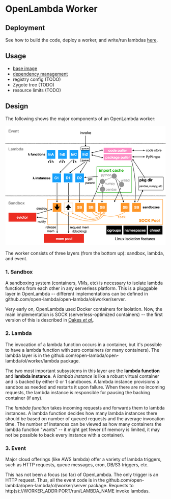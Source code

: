 # OpenLambda Worker

## Deployment

See how to build the code, deploy a worker, and write/run lambdas [here](getting-started.md).

## Usage

* [base image](base-image.md)
* [dependency management](pypi-packages.md)
* registry config (TODO)
* Zygote tree (TODO)
* resource limits (TODO)

## Design

The following shows the major components of an OpenLambda worker:

<img src="imgs/arch.png" width=800>

The worker consists of three layers (from the bottom up): sandbox,
lambda, and event.

### 1. Sandbox

A sandboxing system (containers, VMs, etc) is necessary to isolate
lambda functions from each other in any serverless platform.  This is
a pluggable layer in OpenLambda -- different implementations can be
defined in github.com/open-lambda/open-lambda/ol/worker/server.

Very early on, OpenLambda used Docker containers for isolation.  Now,
the main implementation is SOCK (serverless-optimized
containers) -- the first version of this is described in [Oakes <i>et al.</i>](https://www.usenix.org/system/files/conference/atc18/atc18-oakes.pdf).

### 2. Lambda

The invocation of a lambda function occurs in a container, but it's
possible to have a lambda function with zero containers (or many
containers).  The lambda layer is in the
github.com/open-lambda/open-lambda/ol/worker/lambda package.

The two most important subsystems in this layer are the **lambda
function** and **lambda instance**.  A *lambda instance* is like a
robust virtual container and is backed by either 0 or 1 sandboxes.  A
lambda instance provisions a sandbox as needed and restarts it upon
failure.  When there are no incoming requests, the lambda instance is
responsible for pausing the backing container (if any).

The *lambda function* takes incoming requests and forwards them to
lambda instances.  A lambda function decides how many lambda instances
there should be based on number of queued requests and the average
invocation time.  The number of instances can be viewed as how many
containers the lambda function "wants" -- it might get fewer (if
memory is limited, it may not be possible to back every instance with
a container).

### 3. Event

Major cloud offerings (like AWS lambda) offer a variety of lambda
triggers, such as HTTP requests, queue messages, cron, DB/S3 triggers,
etc.

This has not been a focus (so far) of OpenLambda.  The only trigger is
an HTTP request.  Thus, all the event code is in the
github.com/open-lambda/open-lambda/ol/worker/server package.  Requests
to http(s)://WORKER_ADDR:PORT/run/LAMBDA_NAME invoke lambdas.
